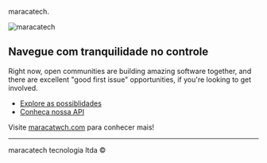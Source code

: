 maracatech.


![maracatech](https://image.png) 

## Navegue com tranquilidade no controle

Right now, open communities are building amazing software together, and there are excellent "good first issue" opportunities, if you're looking to get involved.

* [Explore as possiblidades](https://maracatech.com/possiblidades)
* [Conheça nossa API](https://docs.api.maracatech.com)

Visite [maracatwch.com](https://maracatech.com) para conhecer mais!

----

maracatech tecnologia ltda ©️

